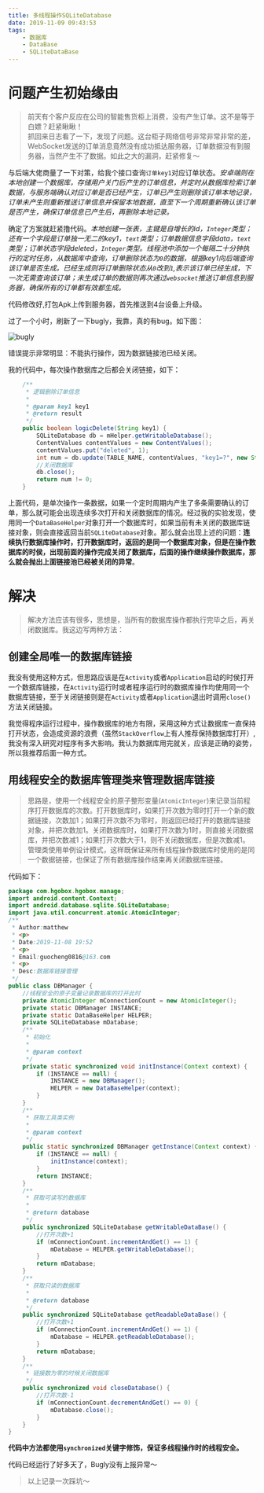 ```yaml
---
title: 多线程操作SQLiteDatabase
date: 2019-11-09 09:43:53
tags:
    - 数据库
    - DataBase
    - SQLiteDataBase
---
```



# 问题产生初始缘由
> 前天有个客户反应在公司的智能售货柜上消费，没有产生订单。这不是等于白嫖？赶紧瞅瞅！    
抓回来日志看了一下，发现了问题。这台柜子网络信号非常非常非常的差，WebSocket发送的订单消息竟然没有成功抵达服务器，订单数据没有到服务器，当然产生不了数据。如此之大的漏洞，赶紧修复～


<!--more-->
与后端大佬商量了一下对策，给我个接口查询`订单key1`对应订单状态。*安卓端则在本地创建一个数据库，存储用户关门后产生的订单信息，并定时从数据库检索订单数据，与服务端确认对应订单是否已经产生，订单已产生则删除该订单本地记录，订单未产生则重新推送订单信息并保留本地数据，直至下一个周期重新确认该订单是否产生，确保订单信息已产生后，再删除本地记录。*

确定了方案就赶紧撸代码。*本地创建一张表，主键是自增长的id，`Integer`类型；还有一个字段是订单独一无二的key1，`text`类型；订单数据信息字段data，`text`类型；订单状态字段deleted，`Integer`类型。线程池中添加一个每隔二十分钟执行的定时任务，从数据库中查询，订单删除状态为`0`的数据，根据key1向后端查询该订单是否生成。已经生成则将订单删除状态从`0`改到`1`,表示该订单已经生成，下一次无需查询该订单；未生成订单的数据则再次通过`websocket`推送订单信息到服务器，确保所有的订单都有效都生成。*

代码修改好,打包Apk上传到服务器，首先推送到4台设备上升级。

过了一个小时，刷新了一下bugly，我靠，真的有bug。如下图：

![bugly](http://ww1.sinaimg.cn/large/006KjR9nly1g8zz3xty8gj30os0580tc.jpg)

错误提示非常明显：不能执行操作，因为数据链接池已经关闭。

我的代码中，每次操作数据库之后都会关闭链接，如下：
```java
    /**
     * 逻辑删除订单信息
     *
     * @param key1 key1
     * @return result
     */
    public boolean logicDelete(String key1) {
        SQLiteDatabase db = mHelper.getWritableDatabase();
        ContentValues contentValues = new ContentValues();
        contentValues.put("deleted", 1);
        int num = db.update(TABLE_NAME, contentValues, "key1=?", new String[]{key1});
        //关闭数据库
        db.close();
        return num != 0;
    }
```

上面代码，是单次操作一条数据，如果一个定时周期内产生了多条需要确认的订单，那么就可能会出现连续多次打开和关闭数据库的情况。经过我的实验发现，使用同一个`DataBaseHelper`对象打开一个数据库时，如果当前有未关闭的数据库链接对象，则会直接返回当前`SQLiteDatabase`对象。那么就会出现上述的问题：**连续执行数据库操作时，打开数据库时，返回的是同一个数据库对象，但是在操作数据库的时侯，出现前面的操作完成关闭了数据库，后面的操作继续操作数据库，那么就会抛出上面链接池已经被关闭的异常**。

# 解决

> 解决方法应该有很多，思想是，当所有的数据库操作都执行完毕之后，再关闭数据库。我这边写两种方法：

## 创建全局唯一的数据库链接

我没有使用这种方式，但思路应该是在`Activity`或者`Application`启动的时侯打开一个数据库链接，在`Activity`运行时或者程序运行时的数据库操作均使用同一个数据库链接，至于关闭链接则是在`Activity`或者`Application`退出时调用`close()`方法关闭链接。

我觉得程序运行过程中，操作数据库的地方有限，采用这种方式让数据库一直保持打开状态，会造成资源的浪费（虽然`StackOverflow`上有人推荐保持数据库打开）,我没有深入研究对程序有多大影响。我认为数据库用完就关，应该是正确的姿势，所以我推荐后面一种方式。

## 用线程安全的数据库管理类来管理数据库链接

> 思路是，使用一个线程安全的原子整形变量(`AtomicInteger`)来记录当前程序打开数据库的次数。打开数据库时，如果打开次数为零时打开一个新的数据链接，次数加1；如果打开次数不为零时，则返回已经打开的数据库链接对象，并把次数加1。关闭数据库时，如果打开次数为1时，则直接关闭数据库，并把次数减1；如果打开次数大于1，则不关闭数据库，但是次数减1。管理类使用单例设计模式，这样既保证来所有线程操作数据库时使用的是同一个数据链接，也保证了所有数据库操作结束再关闭数据库链接。

代码如下：
```java
package com.hgobox.hgobox.manage;
import android.content.Context;
import android.database.sqlite.SQLiteDatabase;
import java.util.concurrent.atomic.AtomicInteger;
/**
 * Author:matthew
 * <p>
 * Date:2019-11-08 19:52
 * <p>
 * Email:guocheng0816@163.com
 * <p>
 * Desc:数据库链接管理
 */
public class DBManager {
    //线程安全的原子变量记录数据库的打开此时
    private AtomicInteger mConnectionCount = new AtomicInteger();
    private static DBManager INSTANCE;
    private static DataBaseHelper HELPER;
    private SQLiteDatabase mDatabase;
    /**
     * 初始化
     *
     * @param context
     */
    private static synchronized void initInstance(Context context) {
        if (INSTANCE == null) {
            INSTANCE = new DBManager();
            HELPER = new DataBaseHelper(context);
        }
    }
    /**
     * 获取工具类实例
     *
     * @param context
     */
    public static synchronized DBManager getInstance(Context context) {
        if (INSTANCE == null) {
            initInstance(context);
        }
        return INSTANCE;
    }
    /**
     * 获取可读写的数据库
     *
     * @return database
     */
    public synchronized SQLiteDatabase getWritableDataBase() {
        //打开次数+1
        if (mConnectionCount.incrementAndGet() == 1) {
            mDatabase = HELPER.getWritableDatabase();
        }
        return mDatabase;
    }
    /**
     * 获取只读的数据库
     *
     * @return database
     */
    public synchronized SQLiteDatabase getReadableDataBase() {
        //打开次数+1
        if (mConnectionCount.incrementAndGet() == 1) {
            mDatabase = HELPER.getReadableDatabase();
        }
        return mDatabase;
    }
    /**
     * 链接数为零的时候关闭数据库
     */
    public synchronized void closeDatabase() {
        //打开次数-1
        if (mConnectionCount.decrementAndGet() == 0) {
            mDatabase.close();
        }
    }
}
```

**代码中方法都使用`synchronized`关键字修饰，保证多线程操作时的线程安全。**

代码已经运行了好多天了，Bugly没有上报异常～

> 以上记录一次踩坑～
